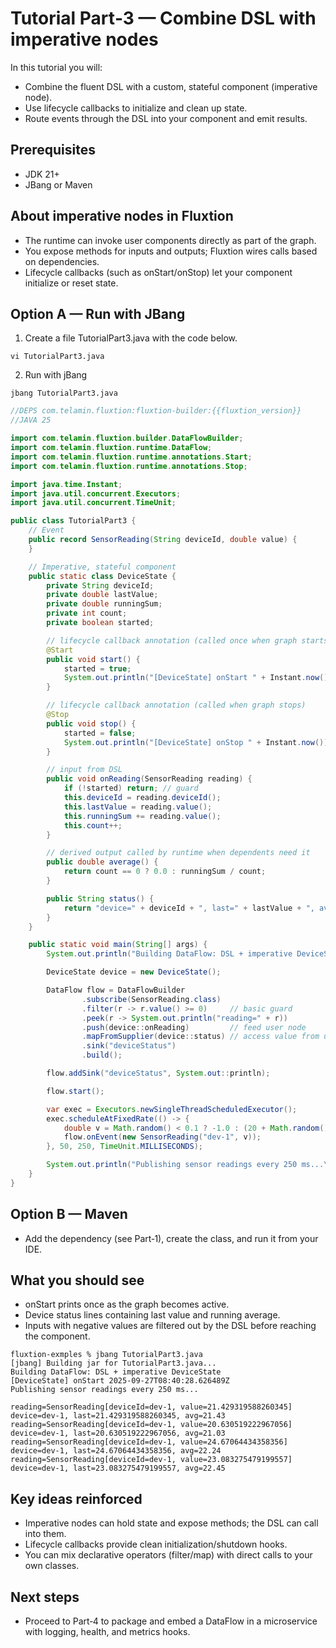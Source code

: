 # Tutorial Part‑3 — Combine DSL with imperative nodes

In this tutorial you will:

- Combine the fluent DSL with a custom, stateful component (imperative node).
- Use lifecycle callbacks to initialize and clean up state.
- Route events through the DSL into your component and emit results.

## Prerequisites

- JDK 21+
- JBang or Maven

## About imperative nodes in Fluxtion

- The runtime can invoke user components directly as part of the graph.
- You expose methods for inputs and outputs; Fluxtion wires calls based on dependencies.
- Lifecycle callbacks (such as onStart/onStop) let your component initialize or reset state.

## Option A — Run with JBang

1) Create a file TutorialPart3.java with the code below.

```console
vi TutorialPart3.java
```
2. Run with jBang

```console 
jbang TutorialPart3.java 
```

```java
//DEPS com.telamin.fluxtion:fluxtion-builder:{{fluxtion_version}}
//JAVA 25

import com.telamin.fluxtion.builder.DataFlowBuilder;
import com.telamin.fluxtion.runtime.DataFlow;
import com.telamin.fluxtion.runtime.annotations.Start;
import com.telamin.fluxtion.runtime.annotations.Stop;

import java.time.Instant;
import java.util.concurrent.Executors;
import java.util.concurrent.TimeUnit;

public class TutorialPart3 {
    // Event
    public record SensorReading(String deviceId, double value) {
    }

    // Imperative, stateful component
    public static class DeviceState {
        private String deviceId;
        private double lastValue;
        private double runningSum;
        private int count;
        private boolean started;

        // lifecycle callback annotation (called once when graph starts)
        @Start
        public void start() {
            started = true;
            System.out.println("[DeviceState] onStart " + Instant.now());
        }

        // lifecycle callback annotation (called when graph stops)
        @Stop
        public void stop() {
            started = false;
            System.out.println("[DeviceState] onStop " + Instant.now());
        }

        // input from DSL
        public void onReading(SensorReading reading) {
            if (!started) return; // guard
            this.deviceId = reading.deviceId();
            this.lastValue = reading.value();
            this.runningSum += reading.value();
            this.count++;
        }

        // derived output called by runtime when dependents need it
        public double average() {
            return count == 0 ? 0.0 : runningSum / count;
        }

        public String status() {
            return "device=" + deviceId + ", last=" + lastValue + ", avg=" + Math.round(average() * 100.0) / 100.0;
        }
    }

    public static void main(String[] args) {
        System.out.println("Building DataFlow: DSL + imperative DeviceState");

        DeviceState device = new DeviceState();

        DataFlow flow = DataFlowBuilder
                .subscribe(SensorReading.class)
                .filter(r -> r.value() >= 0)     // basic guard
                .peek(r -> System.out.println("reading=" + r))
                .push(device::onReading)         // feed user node
                .mapFromSupplier(device::status) // access value from user node
                .sink("deviceStatus")
                .build();

        flow.addSink("deviceStatus", System.out::println);

        flow.start();

        var exec = Executors.newSingleThreadScheduledExecutor();
        exec.scheduleAtFixedRate(() -> {
            double v = Math.random() < 0.1 ? -1.0 : (20 + Math.random() * 5); // sometimes filtered
            flow.onEvent(new SensorReading("dev-1", v));
        }, 50, 250, TimeUnit.MILLISECONDS);

        System.out.println("Publishing sensor readings every 250 ms...\n");
    }
}
```

## Option B — Maven

- Add the dependency (see Part‑1), create the class, and run it from your IDE.

## What you should see

- onStart prints once as the graph becomes active.
- Device status lines containing last value and running average.
- Inputs with negative values are filtered out by the DSL before reaching the component.

```console
fluxtion-exmples % jbang TutorialPart3.java 
[jbang] Building jar for TutorialPart3.java...
Building DataFlow: DSL + imperative DeviceState
[DeviceState] onStart 2025-09-27T08:40:28.626489Z
Publishing sensor readings every 250 ms...

reading=SensorReading[deviceId=dev-1, value=21.429319588260345]
device=dev-1, last=21.429319588260345, avg=21.43
reading=SensorReading[deviceId=dev-1, value=20.630519222967056]
device=dev-1, last=20.630519222967056, avg=21.03
reading=SensorReading[deviceId=dev-1, value=24.67064434358356]
device=dev-1, last=24.67064434358356, avg=22.24
reading=SensorReading[deviceId=dev-1, value=23.083275479199557]
device=dev-1, last=23.083275479199557, avg=22.45
```

## Key ideas reinforced

- Imperative nodes can hold state and expose methods; the DSL can call into them.
- Lifecycle callbacks provide clean initialization/shutdown hooks.
- You can mix declarative operators (filter/map) with direct calls to your own classes.

## Next steps

- Proceed to Part‑4 to package and embed a DataFlow in a microservice with logging, health, and metrics hooks.
